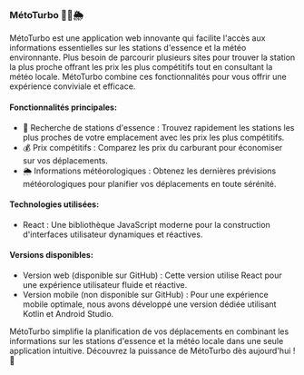 ### MétoTurbo 🚗⛽🌦️

MétoTurbo est une application web innovante qui facilite l'accès aux informations essentielles sur les stations d'essence et la météo environnante. Plus besoin de parcourir plusieurs sites pour trouver la station la plus proche offrant les prix les plus compétitifs tout en consultant la météo locale. MétoTurbo combine ces fonctionnalités pour vous offrir une expérience conviviale et efficace.

#### Fonctionnalités principales:
- 🚗 Recherche de stations d'essence : Trouvez rapidement les stations les plus proches de votre emplacement avec les prix les plus compétitifs.
- 💰 Prix compétitifs : Comparez les prix du carburant pour économiser sur vos déplacements.
- 🌦️ Informations météorologiques : Obtenez les dernières prévisions météorologiques pour planifier vos déplacements en toute sérénité.

#### Technologies utilisées:
- React : Une bibliothèque JavaScript moderne pour la construction d'interfaces utilisateur dynamiques et réactives.

#### Versions disponibles:
- Version web (disponible sur GitHub) : Cette version utilise React pour une expérience utilisateur fluide et réactive.
- Version mobile (non disponible sur GitHub) : Pour une expérience mobile optimale, nous avons développé une version dédiée utilisant Kotlin et Android Studio.

MétoTurbo simplifie la planification de vos déplacements en combinant les informations sur les stations d'essence et la météo locale dans une seule application intuitive. Découvrez la puissance de MétoTurbo dès aujourd'hui ! 🚀
